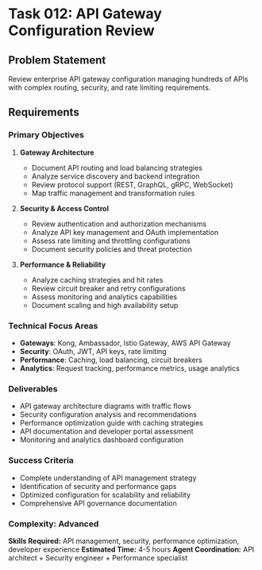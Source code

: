 # Task 012: API Gateway Configuration Review

## Problem Statement
Review enterprise API gateway configuration managing hundreds of APIs with complex routing, security, and rate limiting requirements.

## Requirements

### Primary Objectives
1. **Gateway Architecture**
   - Document API routing and load balancing strategies
   - Analyze service discovery and backend integration
   - Review protocol support (REST, GraphQL, gRPC, WebSocket)
   - Map traffic management and transformation rules

2. **Security & Access Control**
   - Review authentication and authorization mechanisms
   - Analyze API key management and OAuth implementation
   - Assess rate limiting and throttling configurations
   - Document security policies and threat protection

3. **Performance & Reliability**
   - Analyze caching strategies and hit rates
   - Review circuit breaker and retry configurations
   - Assess monitoring and analytics capabilities
   - Document scaling and high availability setup

### Technical Focus Areas
- **Gateways**: Kong, Ambassador, Istio Gateway, AWS API Gateway
- **Security**: OAuth, JWT, API keys, rate limiting
- **Performance**: Caching, load balancing, circuit breakers
- **Analytics**: Request tracking, performance metrics, usage analytics

### Deliverables
- API gateway architecture diagrams with traffic flows
- Security configuration analysis and recommendations
- Performance optimization guide with caching strategies
- API documentation and developer portal assessment
- Monitoring and analytics dashboard configuration

### Success Criteria
- Complete understanding of API management strategy
- Identification of security and performance gaps
- Optimized configuration for scalability and reliability
- Comprehensive API governance documentation

### Complexity: Advanced
**Skills Required:** API management, security, performance optimization, developer experience
**Estimated Time:** 4-5 hours
**Agent Coordination:** API architect + Security engineer + Performance specialist
